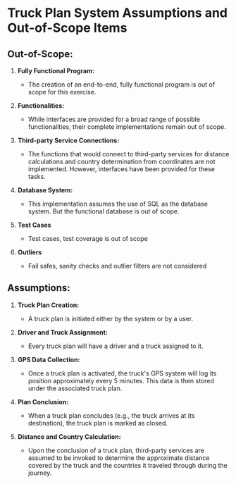 # Truck Plan System Assumptions and Out-of-Scope Items

## Out-of-Scope:

1. **Fully Functional Program:** 
   - The creation of an end-to-end, fully functional program is out of scope for this exercise.
  
2. **Functionalities:** 
   - While interfaces are provided for a broad range of possible functionalities, their complete implementations remain out of scope.

3. **Third-party Service Connections:** 
   - The functions that would connect to third-party services for distance calculations and country determination from coordinates are not implemented. However, interfaces have been provided for these tasks.

4. **Database System:** 
   - This implementation assumes the use of SQL as the database system. But the functional database is out of scope.

5. **Test Cases**
   - Test cases, test coverage is out of scope

6. **Outliers**
   - Fail safes, sanity checks and outlier filters are not considered

## Assumptions:

1. **Truck Plan Creation:** 
   - A truck plan is initiated either by the system or by a user.

2. **Driver and Truck Assignment:** 
   - Every truck plan will have a driver and a truck assigned to it.

3. **GPS Data Collection:** 
   - Once a truck plan is activated, the truck's GPS system will log its position approximately every 5 minutes. This data is then stored under the associated truck plan.

4. **Plan Conclusion:** 
   - When a truck plan concludes (e.g., the truck arrives at its destination), the truck plan is marked as closed.

5. **Distance and Country Calculation:** 
   - Upon the conclusion of a truck plan, third-party services are assumed to be invoked to determine the approximate distance covered by the truck and the countries it traveled through during the journey.
